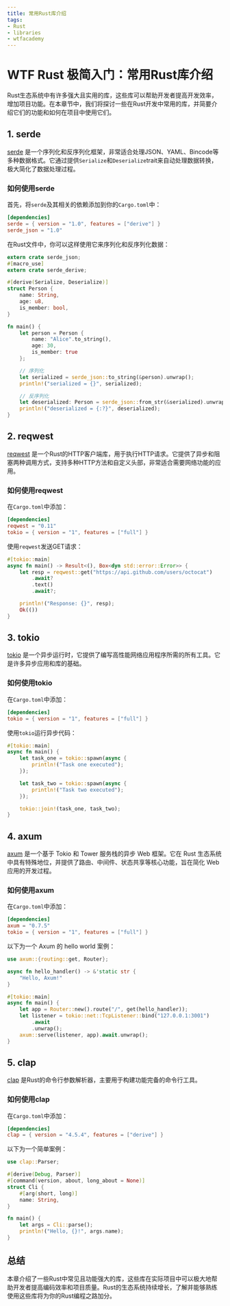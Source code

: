 ```yaml
---
title: 常用Rust库介绍
tags:
- Rust
- libraries
- wtfacademy
---
```


# WTF Rust 极简入门：常用Rust库介绍

Rust生态系统中有许多强大且实用的库，这些库可以帮助开发者提高开发效率，增加项目功能。在本章节中，我们将探讨一些在Rust开发中常用的库，并简要介绍它们的功能和如何在项目中使用它们。

## 1. serde

[serde](https://github.com/serde-rs/serde) 是一个序列化和反序列化框架，非常适合处理JSON、YAML、Bincode等多种数据格式。它通过提供`Serialize`和`Deserialize`trait来自动处理数据转换，极大简化了数据处理过程。

### 如何使用serde

首先，将`serde`及其相关的依赖添加到你的`Cargo.toml`中：

```toml
[dependencies]
serde = { version = "1.0", features = ["derive"] }
serde_json = "1.0"
```

在Rust文件中，你可以这样使用它来序列化和反序列化数据：

```rust
extern crate serde_json;
#[macro_use]
extern crate serde_derive;

#[derive(Serialize, Deserialize)]
struct Person {
    name: String,
    age: u8,
    is_member: bool,
}

fn main() {
    let person = Person {
        name: "Alice".to_string(),
        age: 30,
        is_member: true
    };

    // 序列化
    let serialized = serde_json::to_string(&person).unwrap();
    println!("serialized = {}", serialized);

    // 反序列化
    let deserialized: Person = serde_json::from_str(&serialized).unwrap();
    println!("deserialized = {:?}", deserialized);
}
```

## 2. reqwest

[reqwest](https://github.com/seanmonstar/reqwest) 是一个Rust的HTTP客户端库，用于执行HTTP请求。它提供了异步和阻塞两种调用方式，支持多种HTTP方法和自定义头部，非常适合需要网络功能的应用。

### 如何使用reqwest

在`Cargo.toml`中添加：

```toml
[dependencies]
reqwest = "0.11"
tokio = { version = "1", features = ["full"] }
```

使用`reqwest`发送GET请求：

```rust
#[tokio::main]
async fn main() -> Result<(), Box<dyn std::error::Error>> {
    let resp = reqwest::get("https://api.github.com/users/octocat")
        .await?
        .text()
        .await?;

    println!("Response: {}", resp);
    Ok(())
}
```

## 3. tokio

[tokio](https://github.com/tokio-rs/tokio) 是一个异步运行时，它提供了编写高性能网络应用程序所需的所有工具。它是许多异步应用和库的基础。

### 如何使用tokio

在`Cargo.toml`中添加：

```toml
[dependencies]
tokio = { version = "1", features = ["full"] }
```

使用`tokio`运行异步代码：

```rust
#[tokio::main]
async fn main() {
    let task_one = tokio::spawn(async {
        println!("Task one executed");
    });

    let task_two = tokio::spawn(async {
        println!("Task two executed");
    });

    tokio::join!(task_one, task_two);
}
```

## 4. axum

[axum](https://github.com/tokio-rs/axum) 是一个基于 Tokio 和 Tower 服务栈的异步 Web 框架。它在 Rust 生态系统中具有特殊地位，并提供了路由、中间件、状态共享等核心功能，旨在简化 Web 应用的开发过程。

### 如何使用axum

在`Cargo.toml`中添加：

```toml
[dependencies]
axum = "0.7.5"
tokio = { version = "1", features = ["full"] }
```

以下为一个 Axum 的 hello world 案例：

```rust
use axum::{routing::get, Router};

async fn hello_handler() -> &'static str {
    "Hello, Axum!"
}

#[tokio::main]
async fn main() {
    let app = Router::new().route("/", get(hello_handler));
    let listener = tokio::net::TcpListener::bind("127.0.0.1:3001")
        .await
        .unwrap();
    axum::serve(listener, app).await.unwrap();
}
```

## 5. clap

[clap](https://github.com/clap-rs/clap) 是Rust的命令行参数解析器，主要用于构建功能完备的命令行工具。

### 如何使用clap

在`Cargo.toml`中添加：

```toml
[dependencies]
clap = { version = "4.5.4", features = ["derive"] }
```

以下为一个简单案例：

```rust
use clap::Parser;

#[derive(Debug, Parser)]
#[command(version, about, long_about = None)]
struct Cli {
    #[arg(short, long)]
    name: String,
}

fn main() {
    let args = Cli::parse();
    println!("Hello, {}!", args.name);
}
```

## 总结

本章介绍了一些Rust中常见且功能强大的库，这些库在实际项目中可以极大地帮助开发者提高编码效率和项目质量。Rust的生态系统持续增长，了解并能够熟练使用这些库将为你的Rust编程之路加分。